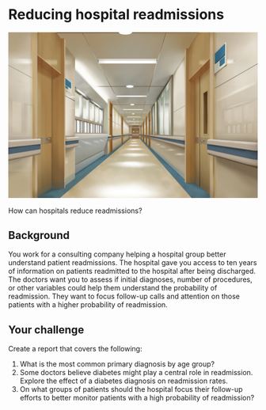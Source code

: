 # Reducing hospital readmissions

![alt text](https://github.com/andreggalvao/hospitals_readmissions/blob/main/1010294.jpg?raw=true)

 How can hospitals reduce readmissions?

## Background
You work for a consulting company helping a hospital group better understand patient readmissions. The hospital gave you access to ten years of information on patients readmitted to the hospital after being discharged. The doctors want you to assess if initial diagnoses, number of procedures, or other variables could help them understand the probability of readmission. They want to focus follow-up calls and attention on those patients with a higher probability of readmission.

## Your challenge
Create a report that covers the following:

1. What is the most common primary diagnosis by age group?
2. Some doctors believe diabetes might play a central role in readmission. Explore the effect of a diabetes diagnosis on readmission rates.
3. On what groups of patients should the hospital focus their follow-up efforts to better monitor patients with a high probability of readmission?
